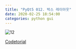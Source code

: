 ```yaml
---
title: "PyQt5 012. 박스 레이아웃"
date: 2020-02-25 18:54:00
categories: python gui
---
```


<script src="https://gist.github.com/DetegiCE/2c589294424b49f92f5f3bad81cb8563.js"></script>

![12](https://user-images.githubusercontent.com/26007107/75235918-5e168580-5800-11ea-8693-29297044f4b1.png)

[Codetorial](http://codetorial.net/pyqt5/layout/box_layout.html)
